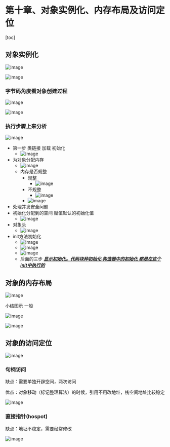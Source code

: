 # 第十章、对象实例化、内存布局及访问定位

[toc]

## 对象实例化

![image](https://static.lovedata.net/20-11-25-04bd2a351f012bb8f382d01bbe2babd9.png-wm)

![image](https://static.lovedata.net/20-11-25-9cdca0010fb62b18187b073c4a08cda4.png-wm)

### 字节码角度看对象创建过程

![image](https://static.lovedata.net/20-11-25-e6d2e3f816098458df653958b17c7221.png-wm)

![image](https://static.lovedata.net/20-11-25-db1dc87b5705295270e9cc020df8d497.png-wm)

### 执行步骤上来分析



![image](https://static.lovedata.net/20-11-26-7c78f8b5b68c9af2d0432ae383bbf406.png-wm)

- 第一步 类链接 加载 初始化
  -  ![image](https://static.lovedata.net/20-11-26-23a0f67dbe78d8989436598253d723c1.png-wm)
- 为对象分配内存
  - ![image](https://static.lovedata.net/20-11-26-7e9e1eecc48e615f393a69ff8498b719.png-wm)
  - 内存是否规整
    - 规整
      - ![image](https://static.lovedata.net/20-11-26-245a12969c77f12f1f04882f0710a0d2.png-wm)
    - 不规整
      - ![image](https://static.lovedata.net/20-11-26-b9d9b5556e3f12c8324fa997353d71ce.png-wm)
    - ![image](https://static.lovedata.net/20-11-26-765948ce28c2d3d9c35ec66c6df015f2.png-wm)
- 处理并发安全问题
- 初始化分配到的空间 赋值默认的初始化值
  - ![image](https://static.lovedata.net/20-11-26-d407a048f86128ceb24c7d62ad40109f.png-wm)
- 对象头
  - ![image](https://static.lovedata.net/20-11-26-135de6bd2ec47751741e5d92acb6e3d2.png-wm)
- init方法初始化
  - ![image](https://static.lovedata.net/20-11-26-b602aef0599a94f7332cf9ff5bc4f693.png-wm)
  - ![image](https://static.lovedata.net/20-11-26-999c0a38dd1706acd96a5a34d2eb4884.png-wm)
  - ![image](https://static.lovedata.net/20-11-26-c278bf7f37569034265ae8bfc789a345.png-wm)
  - 后面的三步 **<u>*显示初始化。代码块种初始化  构造器中的初始化 都是在这个 init中执行的*</u>**

## 对象的内存布局

![image](https://static.lovedata.net/20-11-26-f0f25ef69879318fc0ee38262e442318.png-wm)

小结图示 一般

![image](https://static.lovedata.net/20-11-26-f4f3e74ce234448ad1ffd157256fe1a8.png-wm)

![image](https://static.lovedata.net/20-11-26-0290bdf5ba0146b203357109ce36824f.png-wm)

## 对象的访问定位



![image](https://static.lovedata.net/20-11-30-0d868e0337b186ee2999546b9b6aed9f.png-wm)



### 句柄访问

缺点：需要单独开辟空间，两次访问

优点：对象移动（标记整理算法）的时候，引用不用改地址，栈空间地址比较稳定

![image](https://static.lovedata.net/20-11-30-0e200f96b74e04603b055dc16ebc2293.png-wm)



### 直接指针(hospot)

缺点：地址不稳定，需要经常修改

![image](https://static.lovedata.net/20-11-30-25424423f01d0f0a2efa23e697fe79ca.png-wm)























